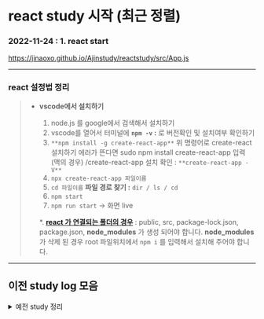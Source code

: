 # react study 시작 (최근 정렬)

### 2022-11-24 : 1. react start

<https://jinaoxo.github.io/Ajinstudy/reactstudy/src/App.js>

---

### react 설정법 정리

> - **vscode에서 설치하기**
>
>   1. node.js 를 google에서 검색해서 설치하기
>   2. vscode를 열어서 터미널에 **`npm -v` :** 로 버전확인 및 설치여부 확인하기
>   3. `**npm install -g create-react-app**` 위 명령어로 create-react 설치하기
>      에러가 뜬다면 sudo npm install create-react-app 입력 (맥의 경우)
>      /create-react-app 설치 확인 : `**create-react-app -V**`
>   4. `npx create-react-app 파일이름`
>   5. `cd 파일이름` **파일 경로 찾기 :** `dir / ls / cd`
>   6. `npm start`
>   7. `npm run start` → 화면 live
>
>   \*. [**react 가 연결되는 폴더의 경우**](https://www.inflearn.com/questions/482194/create-react-app%EC%97%90%EC%84%9C-node-modules%ED%8C%8C%EC%9D%BC-%EC%A7%80%EC%9B%8C%EC%A1%8C%EC%9D%84-%EA%B2%BD%EC%9A%B0) : public, src, package-lock.json, package.json, **node_modules** 가 생성 되어야 합니다. **node_modules** 가 삭제 된 경우 root 파일위치에서 `npm i` 를 입력해서 설치해 주어야 합니다.

---

## 이전 study log 모음

<details>
<summary>예전 study 정리</summary>

<!-- summary 아래 한칸 공백 두어야함 -->
<div  markdown="1" >
### 2022-06-02 : study - 스터디 방향성 + setting 과제

- pull push test 예요!ㅇ0ㅇ

### 2022-06-07 : 개인 - 스터디 메인(가작성)

### 2022-06-08 : 개인 - scss 설정

---

### 2022-06-30 : study - tooltip

<https://jinaoxo.github.io/Ajinstudy/html/study/tooltip.html>

### 2022-06-30 : study - selectbox

<https://jinaoxo.github.io/Ajinstudy/html/study/selectbox.html>

### 2022-06-30 : study - scroll-event

<https://jinaoxo.github.io/Ajinstudy/html/study/scroll-event.html>

<details>
<summary>11. 병합 재배치 공부</summary>

<div  markdown="1" >

> - 병합 Fast-forward

</div>
</details>

<details>

---

### 2022-07-07 : study - clone coding (현대카드)

<https://jinaoxo.github.io/Ajinstudy/html/study/clone-hyundaicard.html>

### 2022-07-14 : study - clone markup (현대카드)

<https://mycompany.hyundaicard.com/as/at/ASAT1001.do?_method=x&chk=12> <br>
<https://jinaoxo.github.io/Ajinstudy/html/study/clone-hyundaicard-subpage.html>

### 2022-07-20 : study - clone markup (현대카드)

<https://jinaoxo.github.io/Ajinstudy/html/study/clone-hyundaicard-subpage02.html>

</div>
</details>